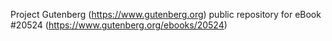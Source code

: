 Project Gutenberg (https://www.gutenberg.org) public repository for eBook #20524 (https://www.gutenberg.org/ebooks/20524)
